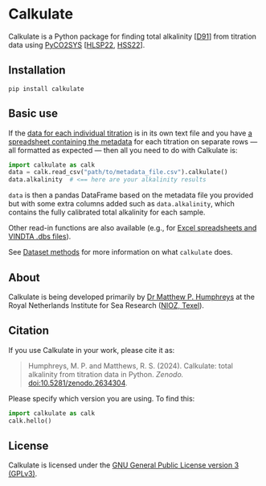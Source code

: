 # Calkulate

Calkulate is a Python package for finding total alkalinity [[D91](references/#d)] from titration data using [PyCO2SYS](https://pyco2sys.rtfd.io) [[HLSP22](references/#h), [HSS22](references/#h)].

## Installation

    pip install calkulate

## Basic use

If the [data for each individual titration](read/#individual-titration-data-files) is in its own text file and you have [a spreadsheet containing the metadata](metadata) for each titration on separate rows — all formatted as expected — then all you need to do with Calkulate is:

```python
import calkulate as calk
data = calk.read_csv("path/to/metadata_file.csv").calkulate()
data.alkalinity  # <== here are your alkalinity results
```

`data` is then a pandas DataFrame based on the metadata file you provided but with some extra columns added such as `data.alkalinity`, which contains the fully calibrated total alkalinity for each sample.

Other read-in functions are also available (e.g., for [Excel spreadsheets and VINDTA .dbs files](read/#import-from-excel-csv-or-dbs)).

See [Dataset methods](methods) for more information on what `calkulate` does.

## About

Calkulate is being developed primarily by [Dr Matthew P. Humphreys](https://www.nioz.nl/en/about/organisation/staff/matthew-humphreys) at the Royal Netherlands Institute for Sea Research ([NIOZ, Texel](https://www.nioz.nl/en)).

## Citation

If you use Calkulate in your work, please cite it as:

> Humphreys, M. P. and Matthews, R. S. (2024).  Calkulate: total alkalinity from titration data in Python.  *Zenodo.*  [doi:10.5281/zenodo.2634304](https://doi.org/10.5281/zenodo.2634304).

Please specify which version you are using.  To find this:

```python
import calkulate as calk
calk.hello()
```

## License

Calkulate is licensed under the [GNU General Public License version 3 (GPLv3)](https://www.gnu.org/licenses/gpl-3.0.en.html).
